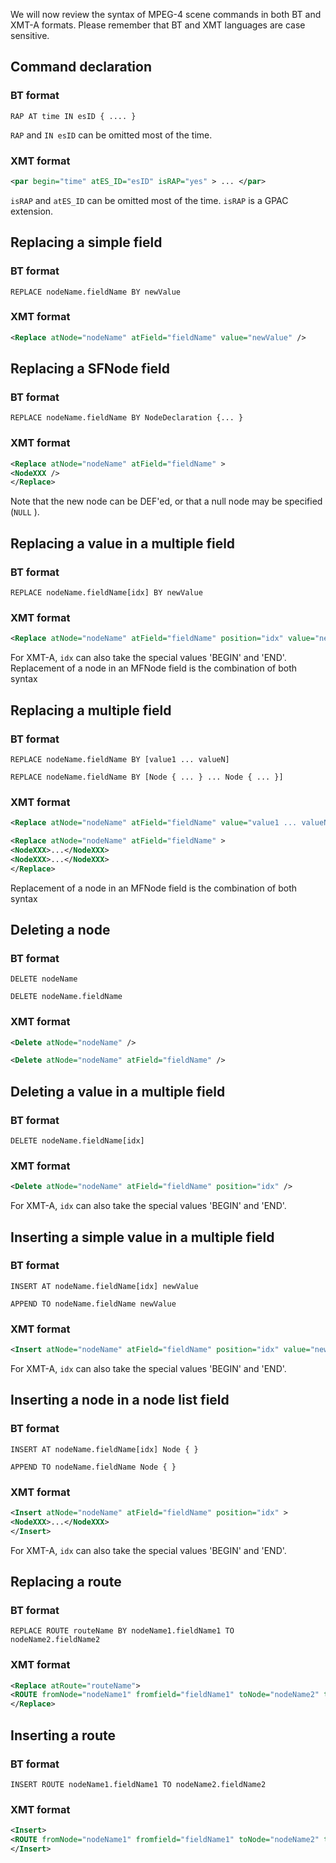 We will now review the syntax of MPEG-4 scene commands in both BT and XMT-A formats. Please remember that BT and XMT languages are case sensitive.

## Command declaration

### BT format

```
RAP AT time IN esID { .... }
```

`RAP` and `IN esID` can be omitted most of the time.


### XMT format

```xml
<par begin="time" atES_ID="esID" isRAP="yes" > ... </par>
```

`isRAP` and `atES_ID` can be omitted most of the time. `isRAP` is a GPAC extension.

## Replacing a simple field

### BT format
```
REPLACE nodeName.fieldName BY newValue
```
### XMT format
```xml
<Replace atNode="nodeName" atField="fieldName" value="newValue" />
```
## Replacing a SFNode field

### BT format
```
REPLACE nodeName.fieldName BY NodeDeclaration {... }
```
### XMT format
```xml
<Replace atNode="nodeName" atField="fieldName" >
<NodeXXX />
</Replace>
```
Note that the new node can be DEF'ed, or that a null node may be specified (`NULL` ).

## Replacing a value in a multiple field

### BT format
```
REPLACE nodeName.fieldName[idx] BY newValue
```
### XMT format
```xml
<Replace atNode="nodeName" atField="fieldName" position="idx" value="newValue" />
```
For XMT-A, `idx` can also take the special values 'BEGIN' and 'END'. Replacement of a node in an MFNode field is the combination of both syntax

## Replacing a multiple field

### BT format
```
REPLACE nodeName.fieldName BY [value1 ... valueN]
```
```
REPLACE nodeName.fieldName BY [Node { ... } ... Node { ... }]
```
### XMT format
```xml
<Replace atNode="nodeName" atField="fieldName" value="value1 ... valueN" />
```
```xml
<Replace atNode="nodeName" atField="fieldName" >
<NodeXXX>...</NodeXXX>
<NodeXXX>...</NodeXXX>
</Replace>
```
Replacement of a node in an MFNode field is the combination of both syntax

## Deleting a node

### BT format
```
DELETE nodeName
```
```
DELETE nodeName.fieldName
```
### XMT format
```xml
<Delete atNode="nodeName" />
```
```xml
<Delete atNode="nodeName" atField="fieldName" />
```
## Deleting a value in a multiple field

### BT format
```
DELETE nodeName.fieldName[idx]
```
### XMT format
```xml
<Delete atNode="nodeName" atField="fieldName" position="idx" />
```
For XMT-A, `idx` can also take the special values 'BEGIN' and 'END'.

## Inserting a simple value in a multiple field

### BT format
```
INSERT AT nodeName.fieldName[idx] newValue
```
```
APPEND TO nodeName.fieldName newValue
```
### XMT format
```xml
<Insert atNode="nodeName" atField="fieldName" position="idx" value="newValue" />
```
For XMT-A, `idx` can also take the special values 'BEGIN' and 'END'.

## Inserting a node in a node list field

### BT format
```
INSERT AT nodeName.fieldName[idx] Node { }
```
```
APPEND TO nodeName.fieldName Node { }
```
### XMT format
```xml
<Insert atNode="nodeName" atField="fieldName" position="idx" >
<NodeXXX>...</NodeXXX>
</Insert>
```
For XMT-A, `idx` can also take the special values 'BEGIN' and 'END'.

## Replacing a route

### BT format
```
REPLACE ROUTE routeName BY nodeName1.fieldName1 TO nodeName2.fieldName2
```
### XMT format
```xml
<Replace atRoute="routeName">
<ROUTE fromNode="nodeName1" fromfield="fieldName1" toNode="nodeName2" toField="fieldName2" />
</Replace>
```
## Inserting a route

### BT format
```
INSERT ROUTE nodeName1.fieldName1 TO nodeName2.fieldName2
```
### XMT format
```xml
<Insert>
<ROUTE fromNode="nodeName1" fromfield="fieldName1" toNode="nodeName2" toField="fieldName2" />
</Insert>
```
